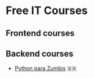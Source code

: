 # Free IT Courses

## Frontend courses

## Backend courses
- [Python para Zumbis](https://www.pycursos.com/python-para-zumbis/) :brazil:
